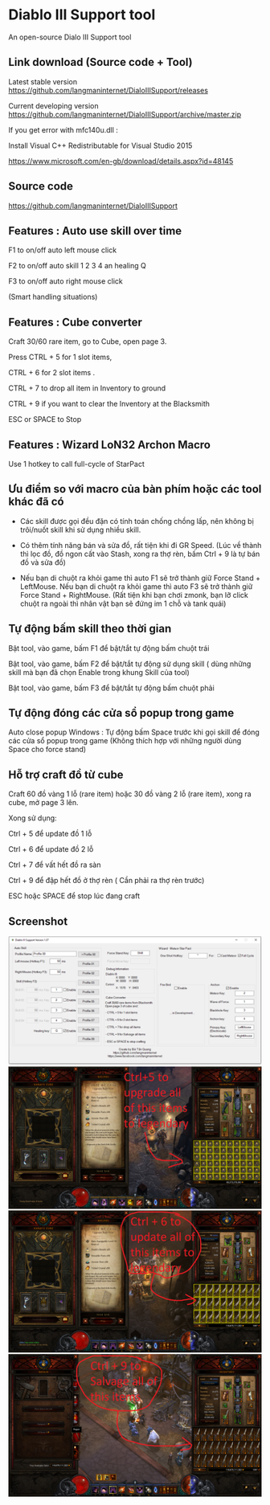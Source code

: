 # Diablo III Support tool
An open-source Dialo III Support tool

Link download (Source code + Tool)
------------
Latest stable version
https://github.com/langmaninternet/DialoIIISupport/releases

Current developing version
https://github.com/langmaninternet/DialoIIISupport/archive/master.zip


If you get error with mfc140u.dll : 

Install Visual C++ Redistributable for Visual Studio 2015

https://www.microsoft.com/en-gb/download/details.aspx?id=48145

Source code
------------
https://github.com/langmaninternet/DialoIIISupport




Features : Auto use skill over time
------------

F1 to on/off auto left mouse click

F2 to on/off auto skill 1 2 3 4 an healing Q

F3 to on/off auto right mouse click

(Smart handling situations)


Features : Cube converter
------------

Craft 30/60 rare item, go to Cube, open page 3. 

Press CTRL + 5 for 1 slot items,  

CTRL + 6 for 2 slot items .

CTRL + 7 to drop all item in Inventory to ground

CTRL + 9 if you want to clear the Inventory at the Blacksmith

ESC or SPACE to Stop 


Features : Wizard LoN32 Archon Macro
------------
Use 1 hotkey to call full-cycle of StarPact







Ưu điểm so với macro của bàn phím hoặc các tool khác đã có
------------

+ Các skill được gọi đều đặn có tính toán chống chồng lấp, nên không bị trôi/nuốt skill khi sử dụng nhiều skill.

+ Có thêm tính năng bán và sửa đồ, rất tiện khi đi GR Speed. (Lúc về thành thì lọc đồ, đồ ngon cất vào Stash, xong ra thợ rèn, bấm Ctrl + 9 là tự bán đồ và sửa đồ)

+ Nếu bạn di chuột ra khỏi game thì auto F1 sẽ trở thành giữ Force Stand + LeftMouse. Nếu bạn di chuột ra khỏi game thì auto F3 sẽ trở thành giữ Force Stand + RightMouse. (Rất tiện khi bạn chơi zmonk, bạn lỡ click chuột ra ngoài thì nhân vật bạn sẽ đứng im 1 chỗ và tank quái)



Tự động bấm skill theo thời gian
------------

Bật tool, vào game, bấm F1 để bật/tắt tự động bấm chuột trái

Bật tool, vào game, bấm F2 để bật/tắt tự động sử dụng skill ( dùng những skill mà bạn đã chọn Enable trong khung Skill của tool) 

Bật tool, vào game, bấm F3 để bật/tắt tự động bấm chuột phải



Tự động đóng các cửa sổ popup trong game
------------
Auto close popup Windows : Tự động bấm Space trước khi gọi skill để đóng các cửa sổ popup trong game (Không thích hợp với những người dùng Space cho force stand)


Hỗ trợ craft đồ từ cube
------------
Craft 60 đồ vàng 1 lỗ (rare item) hoặc 30 đồ vàng 2 lỗ (rare item), xong ra cube, mở page 3 lên. 

Xong sử dụng:

 Ctrl + 5 để update đồ 1 lỗ
 
 Ctrl + 6 để update đồ 2 lỗ
 
 Ctrl + 7 để vất hết đồ ra sàn
 
 Ctrl + 9 để đập hết đồ ở thợ rèn ( Cần phải ra thợ rèn trước)
 
 ESC hoặc SPACE để stop lúc đang craft





Screenshot
------------
![](FinalRelease/Screen04.png)
![](FinalRelease/Cube02.png)
![](FinalRelease/Cube03.png)
![](FinalRelease/Cube04.png)


